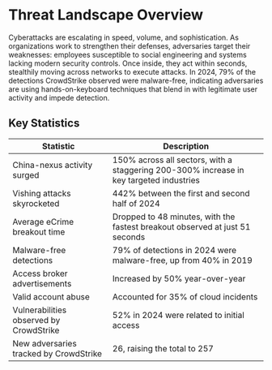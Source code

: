 # Threat Landscape Overview

Cyberattacks are escalating in speed, volume, and sophistication. As organizations work to strengthen their defenses, adversaries target their weaknesses: employees susceptible to social engineering and systems lacking modern security controls. Once inside, they act within seconds, stealthily moving across networks to execute attacks. In 2024, 79% of the detections CrowdStrike observed were malware-free, indicating adversaries are using hands-on-keyboard techniques that blend in with legitimate user activity and impede detection.

## Key Statistics

| **Statistic** | **Description** |
| --- | --- |
| China-nexus activity surged | 150% across all sectors, with a staggering 200-300% increase in key targeted industries |
| Vishing attacks skyrocketed | 442% between the first and second half of 2024 |
| Average eCrime breakout time | Dropped to 48 minutes, with the fastest breakout observed at just 51 seconds |
| Malware-free detections | 79% of detections in 2024 were malware-free, up from 40% in 2019 |
| Access broker advertisements | Increased by 50% year-over-year |
| Valid account abuse | Accounted for 35% of cloud incidents |
| Vulnerabilities observed by CrowdStrike | 52% in 2024 were related to initial access |
| New adversaries tracked by CrowdStrike | 26, raising the total to 257 |